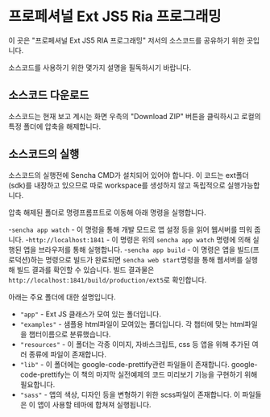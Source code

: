 # 프로페셔널 Ext JS5 Ria 프로그래밍

이 곳은 "프로페셔널 Ext JS5 RIA 프로그래밍" 저서의 소스코드를 공유하기 위한 곳입니다.

소스코드를 사용하기 위한 몇가지 설명을 필독하시기 바랍니다.

## 소스코드 다운로드
소스코드는 현재 보고 계시는 화면 우측의 "Download ZIP" 버튼을 클릭하시고 로컬의 특정 폴더에 압축을 해제합니다.

## 소스코드의 실행
소스코드의 실행전에 Sencha CMD가 설치되어 있어야 합니다. 이 코드는 ext폴더(sdk)를 내장하고 있으므로
따로 workspace를 생성하지 않고 독립적으로 실행가능합니다.

압축 해제된 폴더로 명령프롬프트로 이동해 아래 명령을 실행합니다.

 -`sencha app watch` - 이 명령을 통해 개발 모드로 앱 설정 등을 읽어 웹서버를 띄워 줍니다.
 -`http://localhost:1841` - 이 명령은 위의 `sencha app watch` 명령에 의해 실행된 앱을 브라우저를 통해 실행합니다.
 -`sencha app build` - 이 명령은 앱을 빌드(프로덕션)하는 명령으로 빌드가 완료되면 `sencha web start`명령을 통해 웹서버를 
실행해 빌드 결과를 확인할 수 있습니다. 빌드 결과물은 `http://localhost:1841/build/production/ext5`로 확인합니다.

아래는 주요 폴더에 대한 설명입니다.

 - `"app"` - Ext JS 클래스가 모여 있는 폴더입니다.
 - `"examples"` - 샘플용 html파일이 모여있는 폴더입니다. 각 챕터에 맞는 html파일을 챕터이름으로 분류했습니다.
 - `"resources"` - 이 폴더는 각종 이미지, 자바스크립트, css 등 앱을 위해 추가된 여러 종류에 파일이 존재합니다.
 - `"lib"` - 이 폴더에는 google-code-prettify관련 파일들이 존재합니다. google-code-prettify는 이 책의 마지막 
 실전예제의 코드 미리보기 기능을 구현하기 위해 필요합니다.
 - `"sass"` - 앱의 색상, 디자인 등을 변형하기 위한 scss파일이 존재합니다. 이 파일들은 이 앱이 사용할 테마에 
 합쳐져 실행됩니다.
